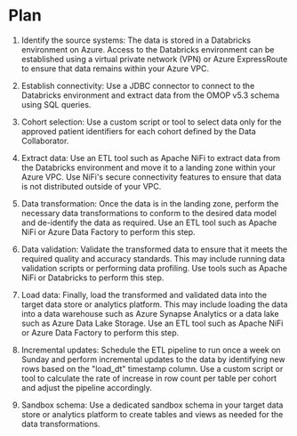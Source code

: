 # Plan

1. Identify the source systems: The data is stored in a Databricks environment on Azure. Access to the Databricks environment can be established using a virtual private network (VPN) or Azure ExpressRoute to ensure that data remains within your Azure VPC.

1. Establish connectivity: Use a JDBC connector to connect to the Databricks environment and extract data from the OMOP v5.3 schema using SQL queries.

1. Cohort selection: Use a custom script or tool to select data only for the approved patient identifiers for each cohort defined by the Data Collaborator.

1. Extract data: Use an ETL tool such as Apache NiFi to extract data from the Databricks environment and move it to a landing zone within your Azure VPC. Use NiFi's secure connectivity features to ensure that data is not distributed outside of your VPC.

1. Data transformation: Once the data is in the landing zone, perform the necessary data transformations to conform to the desired data model and de-identify the data as required. Use an ETL tool such as Apache NiFi or Azure Data Factory to perform this step.

1. Data validation: Validate the transformed data to ensure that it meets the required quality and accuracy standards. This may include running data validation scripts or performing data profiling. Use tools such as Apache NiFi or Databricks to perform this step.

1. Load data: Finally, load the transformed and validated data into the target data store or analytics platform. This may include loading the data into a data warehouse such as Azure Synapse Analytics or a data lake such as Azure Data Lake Storage. Use an ETL tool such as Apache NiFi or Azure Data Factory to perform this step.

1. Incremental updates: Schedule the ETL pipeline to run once a week on Sunday and perform incremental updates to the data by identifying new rows based on the "load_dt" timestamp column. Use a custom script or tool to calculate the rate of increase in row count per table per cohort and adjust the pipeline accordingly.

1. Sandbox schema: Use a dedicated sandbox schema in your target data store or analytics platform to create tables and views as needed for the data transformations.
